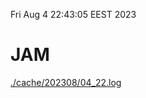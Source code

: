 Fri Aug  4 22:43:05 EEST 2023
# JAM
<a href='./cache/202308/04_22.log'>./cache/202308/04_22.log</a>
